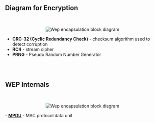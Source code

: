 ## Diagram for Encryption
<br />
<p align="center">
    <img alt="Wep encapsulation block diagram" src="https://github.com/YWxtYXoK/wihack/blob/main/resources/wep_encapsulation.png" />
</p>

- <b>CRC-32 (Cyclic Redundancy Check)</b> - checksum algorithm used to detect corruption
- <b>RC4</b> - stream cipher
- <b>PRNG</b> - Pseudo Random Number Generator

<br />
<br />

## WEP Internals
<br />
<p align="center">
    <img alt="Wep encapsulation block diagram" src="https://github.com/YWxtYXoK/wihack/blob/main/resources/wep_mpdu.png" />
</p>
- <a href="https://en.wikipedia.org/wiki/Frame_aggregation"><b>MPDU</b></a> - MAC protocol data unit 